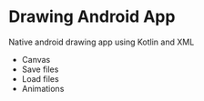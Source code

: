 # Drawing Android App
Native android drawing app using Kotlin and XML
- Canvas
- Save files
- Load files
- Animations
